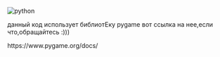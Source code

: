 <img src='https://external-content.duckduckgo.com/iu/?u=https%3A%2F%2Fwww.meme-arsenal.com%2Fmemes%2F137dac0ab15b5a6b386b961fcd0c2266.jpg&f=1&nofb=1&ipt=ce25cc9a0dceb4cddecd9c204e3bd5e7646a9d3d921e1cd2e7bc9f71d6e73de4&ipo=images' alt='python'></img>
<p>данный код использует  библиотЕку pygame вот ссылка на нее,если что,обращайтесь :)))</p>
https://www.pygame.org/docs/
